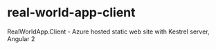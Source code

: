 # real-world-app-client
RealWorldApp.Client - Azure hosted static web site with Kestrel server, Angular 2
